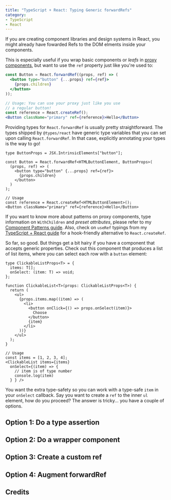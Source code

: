 ```yaml
---
title: "TypeScript + React: Typing Generic forwardRefs"
category:
- TypeScript
- React
---
```


If you are creating component libraries and design systems in React, you might already have fowarded Refs to the DOM elments inside your components.

This is especially useful if you wrap basic components or *leafs* in [proxy components](https://fettblog.eu/typescript-react-component-patterns/#preset-attributes), but want to use the `ref` property just like you're used to:

```jsx
const Button = React.forwardRef((props, ref) => (
  <button type="button" {...props} ref={ref}>
    {props.children}
  </button>
));

// Usage: You can use your proxy just like you use
// a regular button!
const reference = React.createRef();
<Button className="primary" ref={reference}>Hello</Button>
```

Providing types for `React.forwardRef` is usually pretty straightforward. The types shipped by `@types/react` have generic type variables that you can set upon calling `React.forwardRef`. In that case, explicitly annotating your types is the way to go!

```tsx
type ButtonProps = JSX.IntrinsicElements["button"];

const Button = React.forwardRef<HTMLButtonElement, ButtonProps>(
  (props, ref) => (
    <button type="button" {...props} ref={ref}>
      {props.children}
    </button>
  )
);

// Usage
const reference = React.createRef<HTMLButtonElement>();
<Button className="primary" ref={reference}>Hello</Button>
```

If you want to know more about patterns on proxy components, type information on `WithChildren` and *preset attributes*, please refer to my [Component Patterns guide](/typescript-react-component-patterns/). Also, check on `useRef` typings from my [TypeScript + React guide](/typescript-react/) for a hook-friendly alternative to `React.createRef`.


So far, so good. But things get a bit hairy if you have a component that accepts generic properties. Check out this component that produces a list of list items, where you can select each row with a `button` element:

```tsx
type ClickableListProps<T> = {
  items: T[];
  onSelect: (item: T) => void;
};

function ClickableList<T>(props: ClickableListProps<T>) {
  return (
    <ul>
      {props.items.map((item) => (
        <li>
          <button onClick={() => props.onSelect(item)}>
            Choose
          </button>
          {item}
        </li>
      ))}
    </ul>
  );
}

// Usage
const items = [1, 2, 3, 4];
<ClickableList items={items} 
  onSelect={(item) => {
    // item is of type number
    console.log(item)
  } } />
```

You want the extra type-safety so you can work with a type-safe `item` in your `onSelect` callback. Say you want to create a `ref` to the inner `ul` element, how do you proceed? The answer is tricky... you have a couple of options.

## Option 1: Do a type assertion


## Option 2: Do a wrapper component


## Option 3: Create a custom ref


## Option 4: Augment forwardRef


## Credits
